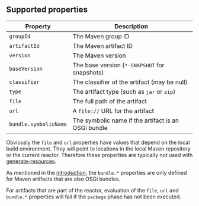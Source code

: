 <!--
  #%L
  Alta Maven Plugin
  %%
  Copyright (C) 2014 - 2023 Andreas Veithen
  %%
  Licensed under the Apache License, Version 2.0 (the "License");
  you may not use this file except in compliance with the License.
  You may obtain a copy of the License at

       http://www.apache.org/licenses/LICENSE-2.0

  Unless required by applicable law or agreed to in writing, software
  distributed under the License is distributed on an "AS IS" BASIS,
  WITHOUT WARRANTIES OR CONDITIONS OF ANY KIND, either express or implied.
  See the License for the specific language governing permissions and
  limitations under the License.
  #L%
  -->

## Supported properties

| Property              | Description                                         |
| --------------------- | --------------------------------------------------- |
| `groupId`             | The Maven group ID                                  |
| `artifactId`          | The Maven artifact ID                               |
| `version`             | The Maven version                                   |
| `baseVersion`         | The base version (`*-SNAPSHOT` for snapshots)       |
| `classifier`          | The classifier of the artifact (may be null)        |
| `type`                | The artifact type (such as `jar` or `zip`)          |
| `file`                | The full path of the artifact                       |
| `url`                 | A `file://` URL for the artifact                    |
| `bundle.symbolicName` | The symbolic name if the artifact is an OSGi bundle |

Obviously the `file` and `url` properties have values that depend on the local build
environment. They will point to locations in the local Maven repository or the current reactor.
Therefore these properties are typically not used with
[generate-resources](./generate-resources-mojo.html).

As mentioned in the [introduction](./index.html#Unresolvable_properties), the `bundle.*`
properties are only defined for Maven artifacts that are also OSGi bundles.

For artifacts that are part of the reactor, evaluation of the `file`, `url` and
`bundle.*` properties will fail if the `package` phase has not been executed.
